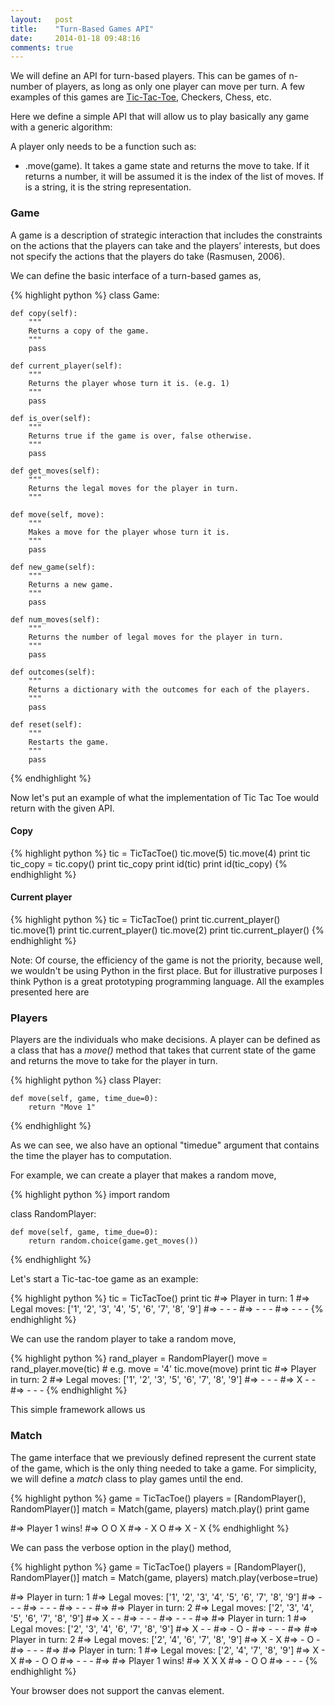 ```yaml
---
layout:   post
title:    "Turn-Based Games API"
date:     2014-01-18 09:48:16
comments: true
---
```


We will define an API for turn-based players. This can be games of n-number of players, as long as
only one player can move per turn. A few examples of this games are
[Tic-Tac-Toe](http://en.wikipedia.org/wiki/Tic-tac-toe), Checkers, Chess, etc. 

Here we define a simple API that will allow us to play basically any game with a generic algorithm:

A player only needs to be a function such as:

- .move(game). It takes a game state and returns the move to take. If it returns a number, it will
  be assumed it is the index of the list of moves. If is a string, it is the string representation.

### Game

A game is a description of strategic interaction that includes the constraints on the actions that
the players can take and the players’ interests, but does not specify the actions that the players
do take (Rasmusen, 2006).

We can define the basic interface of a turn-based games as,

{% highlight python %}
class Game:

    def copy(self):
        """
        Returns a copy of the game.
        """
        pass

    def current_player(self):
        """
        Returns the player whose turn it is. (e.g. 1)
        """
        pass

    def is_over(self):
        """
        Returns true if the game is over, false otherwise.
        """
        pass

    def get_moves(self):
        """
        Returns the legal moves for the player in turn.
        """

    def move(self, move):
        """
        Makes a move for the player whose turn it is.
        """
        pass

    def new_game(self):
        """
        Returns a new game.
        """
        pass

    def num_moves(self):
        """
        Returns the number of legal moves for the player in turn.
        """
        pass

    def outcomes(self):
        """
        Returns a dictionary with the outcomes for each of the players.
        """
        pass

    def reset(self):
        """
        Restarts the game.
        """
        pass

{% endhighlight %}

Now let's put an example of what the implementation of Tic Tac Toe would return with the given API.

#### Copy

{% highlight python %}
tic = TicTacToe()
tic.move(5)
tic.move(4)
print tic
tic_copy = tic.copy()
print tic_copy
print id(tic)
print id(tic_copy)
{% endhighlight %}

#### Current player

{% highlight python %}
tic = TicTacToe()
print tic.current_player()
tic.move(1)
print tic.current_player()
tic.move(2)
print tic.current_player()
{% endhighlight %}

Note: Of course, the efficiency of the game is not the priority, because well, we wouldn't be using
Python in the first place. But for illustrative purposes I think Python is a great prototyping
programming language. All the examples presented here are 

### Players

Players are the individuals who make decisions. A player can be defined as a class that has a
*move()* method that takes that current state of the game and returns the move to take for the
player in turn.

{% highlight python %}
class Player:

    def move(self, game, time_due=0):
        return "Move 1"
{% endhighlight %}

As we can see, we also have an optional "timedue" argument that contains the time the player has to
computation.

For example, we can create a player that makes a random move,

{% highlight python %}
import random

class RandomPlayer:

    def move(self, game, time_due=0):
        return random.choice(game.get_moves())
{% endhighlight %}

Let's start a Tic-tac-toe game as an example:

{% highlight python %}
tic = TicTacToe()
print tic
#=> Player in turn: 1
#=> Legal moves: ['1', '2', '3', '4', '5', '6', '7', '8', '9']
#=> - - -
#=> - - -
#=> - - -
{% endhighlight %}

We can use the random player to take a random move,

{% highlight python %}
rand_player = RandomPlayer()
move = rand_player.move(tic) # e.g. move = '4'
tic.move(move)
print tic
#=> Player in turn: 2
#=> Legal moves: ['1', '2', '3', '5', '6', '7', '8', '9']
#=> - - -
#=> X - -
#=> - - -
{% endhighlight %}

This simple framework allows us 

### Match

The game interface that we previously defined represent the current state of the game, which is the
only thing needed to take a game. For simplicity, we will define a *match* class to play games until
the end.

{% highlight python %}
game = TicTacToe()
players = [RandomPlayer(), RandomPlayer()]
match = Match(game, players)
match.play()
print game

#=> Player 1 wins!
#=> O O X
#=> - X O
#=> X - X
{% endhighlight %}

We can pass the verbose option in the play() method,

{% highlight python %}
game = TicTacToe()
players = [RandomPlayer(), RandomPlayer()]
match = Match(game, players)
match.play(verbose=true)

#=> Player in turn: 1
#=> Legal moves: ['1', '2', '3', '4', '5', '6', '7', '8', '9']
#=> - - -
#=> - - -
#=> - - -
#=>
#=> Player in turn: 2
#=> Legal moves: ['2', '3', '4', '5', '6', '7', '8', '9']
#=> X - -
#=> - - -
#=> - - -
#=>
#=> Player in turn: 1
#=> Legal moves: ['2', '3', '4', '6', '7', '8', '9']
#=> X - -
#=> - O -
#=> - - -
#=>
#=> Player in turn: 2
#=> Legal moves: ['2', '4', '6', '7', '8', '9']
#=> X - X
#=> - O -
#=> - - -
#=>
#=> Player in turn: 1
#=> Legal moves: ['2', '4', '7', '8', '9']
#=> X - X
#=> - O O
#=> - - -
#=>
#=> Player 1 wins!
#=> X X X
#=> - O O
#=> - - -
{% endhighlight %}

<canvas id="canvas" width="150" height="150">
Your browser does not support the canvas element.
</canvas>

[jekyll-gh]: https://github.com/mojombo/jekyll
[jekyll]:    http://jekyllrb.com

